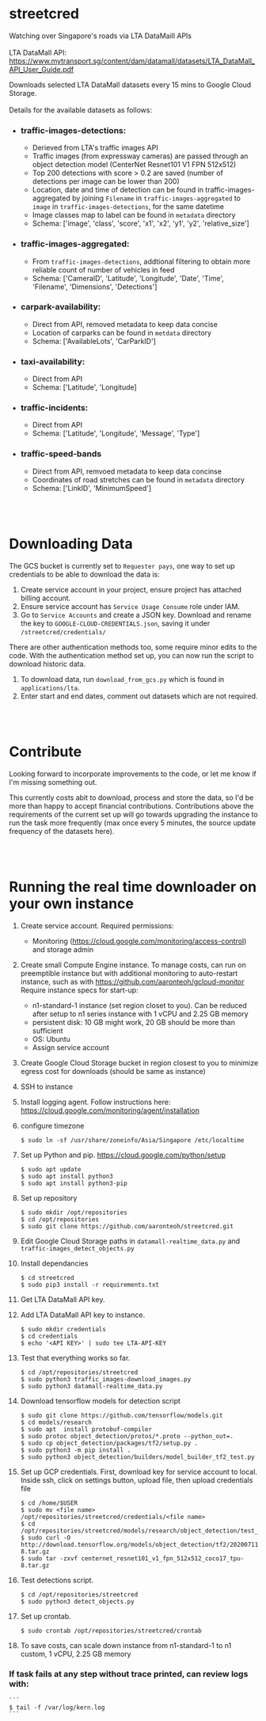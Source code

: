# streetcred
Watching over Singapore's roads via LTA DataMaill APIs
<br><br>
LTA DataMall API: https://www.mytransport.sg/content/dam/datamall/datasets/LTA_DataMall_API_User_Guide.pdf

Downloads selected LTA DataMall datasets every 15 mins to Google Cloud Storage.
<br><br>
Details for the available datasets as follows:

- ### traffic-images-detections:
    - Derieved from LTA's traffic images API
    - Traffic images (from expressway cameras) are passed through an object detection model (CenterNet Resnet101 V1 FPN 512x512)
    - Top 200 detections with score > 0.2 are saved (number of detections per image can be lower than 200) 
    - Location, date and time of detection can be found in traffic-images-aggregated by joining `Filename` in `traffic-images-aggregated` to `image` in `traffic-images-detections`, for the same datetime
    - Image classes map to label can be found in `metadata` directory
    - Schema: ['image', 'class', 'score', 'x1', 'x2', 'y1', 'y2', 'relative_size']
    
- ### traffic-images-aggregated:
    - From `traffic-images-detections`, addtional filtering to obtain more reliable count of number of vehicles in feed 
    - Schema: ['CameraID', 'Latitude', 'Longitude', 'Date', 'Time', 'Filename', 'Dimensions', 'Detections']
    
- ### carpark-availability:
    - Direct from API, removed metadata to keep data concise
    - Location of carparks can be found in `metdata` directory 
    - Schema: ['AvailableLots', 'CarParkID']

- ### taxi-availability:
    - Direct from API 
    - Schema: ['Latitude', 'Longitude]

- ### traffic-incidents:
    - Direct from API 
    - Schema: ['Latitude', 'Longitude', 'Message', 'Type']
    
- ### traffic-speed-bands
    - Direct from API, remvoed metadata to keep data concinse
    - Coordinates of road stretches can be found in `metadata` directory
    - Schema: ['LinkID', 'MinimumSpeed']

<br><br>
# Downloading Data
The GCS bucket is currently set to `Requester pays`, one way to set up credentials to be able to download the data is:
1. Create service account in your project, ensure project has attached billing account.
2. Ensure service account has `Service Usage Consume` role under IAM.
3. Go to `Service Accounts` and create a JSON key. Download and rename the key to `GOOGLE-CLOUD-CREDENTIALS.json`, saving it under `/streetcred/credentials/`  

There are other authentication methods too, some require minor edits to the code. With the authentication method set up, you can now run the script to download historic data.
1. To download data, run `download_from_gcs.py` which is found in `applications/lta`.
2. Enter start and end dates, comment out datasets which are not required.

<br><br>
# Contribute
Looking forward to incorporate improvements to the code, or let me know if I'm missing something out.

This currently costs abit to download, process and store the data, so I'd be more than happy to accept financial contributions. Contributions above the requirements of the current set up will go towards upgrading the instance to run the task more frequently (max once every 5 minutes, the source update frequency of the datasets here).

<br><br>
# Running the real time downloader on your own instance
1. Create service account. Required permissions:
    - Monitoring (https://cloud.google.com/monitoring/access-control) and storage admin

2. Create small Compute Engine instance. To manage costs, can run on preemptible instance but with additional monitoring to auto-restart instance, such as with https://github.com/aaronteoh/gcloud-monitor
Require instance specs for start-up:
    - n1-standard-1 instance (set region closet to you). Can be reduced after setup to n1 series instance with 1 vCPU and 2.25 GB memory
    - persistent disk: 10 GB might work, 20 GB should be more than sufficient
    - OS: Ubuntu
    - Assign service account
    
3. Create Google Cloud Storage bucket in region closest to you to minimize egress cost for downloads (should be same as instance)

4. SSH to instance

5. Install logging agent. Follow instructions here: https://cloud.google.com/monitoring/agent/installation

6. configure timezone

    ```
    $ sudo ln -sf /usr/share/zoneinfo/Asia/Singapore /etc/localtime
   ```
   
7. Set up Python and pip. https://cloud.google.com/python/setup
    ```
    $ sudo apt update
    $ sudo apt install python3
    $ sudo apt install python3-pip
    ```
   
8. Set up repository
    ```
    $ sudo mkdir /opt/repositories
    $ cd /opt/repositories
    $ sudo git clone https://github.com/aaronteoh/streetcred.git
    ```
   
9. Edit Google Cloud Storage paths in `datamall-realtime_data.py` and `traffic-images_detect_objects.py`

10. Install dependancies
    ```
    $ cd streetcred
    $ sudo pip3 install -r requirements.txt
    ```

11. Get LTA DataMall API key.
    
12. Add LTA DataMall API key to instance.
    ```
    $ sudo mkdir credentials
    $ cd credentials
    $ echo '<API KEY>' | sudo tee LTA-API-KEY
    ```

13. Test that everything works so far.
    ```
    $ cd /opt/repositories/streetcred
    $ sudo python3 traffic_images-download_images.py
    $ sudo python3 datamall-realtime_data.py
    ```

14. Download tensorflow models for detection script
    ```
    $ sudo git clone https://github.com/tensorflow/models.git
    $ cd models/research
    $ sudo apt  install protobuf-compiler
    $ sudo protoc object_detection/protos/*.proto --python_out=.
    $ sudo cp object_detection/packages/tf2/setup.py .
    $ sudo python3 -m pip install .
    $ sudo python3 object_detection/builders/model_builder_tf2_test.py
    ```

15. Set up GCP credentials. First, download key for service account to local. Inside ssh, click on settings button, upload file, then upload credentials file
    ```
    $ cd /home/$USER
    $ sudo mv <file name> /opt/repositories/streetcred/credentials/<file name>
    $ cd /opt/repositories/streetcred/models/research/object_detection/test_data
    $ sudo curl -O http://download.tensorflow.org/models/object_detection/tf2/20200711/centernet_resnet101_v1_fpn_512x512_coco17_tpu-8.tar.gz
    $ sudo tar -zxvf centernet_resnet101_v1_fpn_512x512_coco17_tpu-8.tar.gz
    ```

16. Test detections script.
    ```
    $ cd /opt/repositories/streetcred
    $ sudo python3 detect_objects.py
    ```

17. Set up crontab.
    ```
    $ sudo crontab /opt/repositories/streetcred/crontab
    ```

18. To save costs, can scale down instance from n1-standard-1 to n1 custom, 1 vCPU, 2.25 GB memory

### If task fails at any step without trace printed, can review logs with:
    ```
    $ tail -f /var/log/kern.log
    ```